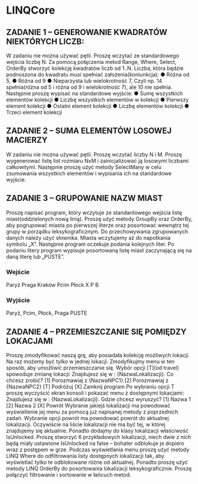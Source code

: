 # LINQCore

## ZADANIE 1 – GENEROWANIE KWADRATÓW NIEKTÓRYCH LICZB:
W zadaniu nie można używać pętli. Proszę wczytać ze standardowego wejścia liczbę N. Za pomocą
połączenia metod Range, Where, Select, OrderBy stworzyć kolekcję kwadratów liczb od 1..N. Liczba,
która będzie podnoszona do kwadratu musi spełniać założenia(koniunkcja):
● Różna od 5,
● Różna od 9
● Nieparzysta lub wielokrotność 7,
Czyli np. 14 spełnia(różna od 5 i różna od 9 i wielokrotność 7), ale 10 nie spełnia.
Następnie proszę wypisać na standardowe wyjście:
● Sumę wszystkich elementów kolekcji
● Liczbę wszystkich elementów w kolekcji
● Pierwszy element kolekcji
● Ostatni element kolekcji
● Liczbę elementów kolekcji
● Trzeci element kolekcji

## ZADANIE 2 – SUMA ELEMENTÓW LOSOWEJ MACIERZY
W zadaniu nie można używać pętli. Proszę wczytać liczby N i M. Proszę wygenerować listę list
rozmiaru NxM i zainicjalizować ją losowymi liczbami całkowitymi. Następnie proszę użyć metody
SelectMany w celu zsumowania wszystkich elementów i wypisania ich na standardowe wyjście.

## ZADANIE 3 – GRUPOWANIE NAZW MIAST
Proszę napisać program, który wczytuje ze standardowego wejścia listę miast(oddzielonych nową
linią). Proszę użyć metody GroupBy oraz OrderBy, aby pogrupować miasta po pierwszej literze
oraz posortować wewnątrz tej grupy w porządku leksykograficznym. Do przechowywania
zgrupowanych danych należy użyć słownika. Miasta wczytujemy aż do napotkania symbolu „X”.
Następnie program oczekuje podania kolejnych liter. Po podaniu litery program wypisuje
posortowaną listę miast zaczynającą się na daną literę lub „PUSTE”.
### Wejście 
Paryż
Praga
Kraków
Pcim
Płock
X
P
B

### Wyjście
Paryż, Pcim, Płock, Praga
PUSTE


## ZADANIE 4 – PRZEMIESZCZANIE SIĘ POMIĘDZY LOKACJAMI
Proszę zmodyfikować naszą grę, aby posiadała kolekcję możliwych lokacji. Na raz możemy być tylko
w jednej lokacji. Zmodyfikujmy menu w ten sposób, aby umożliwić przemieszczanie się. Wybór opcji
[T](od travel) spowoduje zmianę lokacji:
Znajdujesz się w : {NazwaLokalizacji}. Co chcesz zrobić?
[1] Porozmawiaj z {NazwaNPC1}
[2] Porozmawiaj z {NazwaNPC2}
[T] Podróżuj
[X] Zamknij program
Po wybraniu opcji T proszę wyczyścić ekran konsoli i pokazać menu z dostępnymi lokacjami:
Znajdujesz się w : {NazwaLokalizacji}. Gdzie chcesz wyruszyć?
[1] Nazwa 1
[2] Nazwa 2
[X] Powrót
Wybranie jakiejś lokalizacji ma powodować wyświetlenie jej menu za pomocą już napisanej metody
z poprzednich zadań.
Wybranie opcji powrót ma powodować powrót do aktualnej lokalizacji.
Oczywiście na liście lokalizacji nie ma być tej, w której znajdujemy się aktualnie. Ponadto dodajmy
do klasy lokalizacji właściwość IsUnlocked. Proszę stworzyć 6 przykładowych lokalizacji, niech
dwie z nich będą miały ustawione IsUnlocked na false – bohater odblokuje je dopiero wraz z
postępem w grze.
Podczas wyświetlania menu proszę użyć metody LINQ Where do odfiltrowania listy dostępnych
lokalizacji tak, aby wyświetlać tylko te odblokowane różne od aktualnej. Ponadto proszę użyć
metody LINQ OrderBy do posortowania lokalizacji leksykograficznie.
Proszę połączyć filtrowanie i sortowanie w łańcuch metod.
